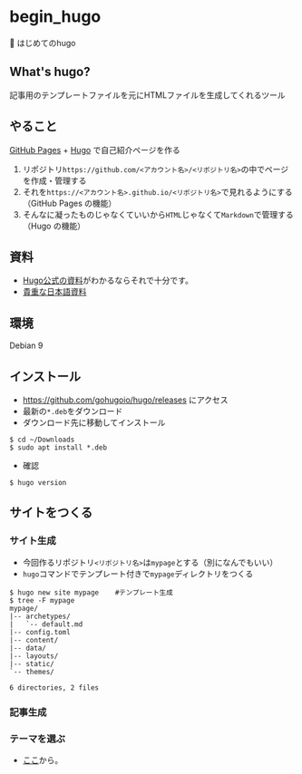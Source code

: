 # begin_hugo
:beginner: はじめてのhugo

## What's hugo?
記事用のテンプレートファイルを元にHTMLファイルを生成してくれるツール

## やること
[GitHub Pages](https://pages.github.com/) + [Hugo](https://themes.gohugo.io/) で自己紹介ページを作る
1. リポジトリ`https://github.com/<アカウント名>/<リポジトリ名>`の中でページを作成・管理する
1. それを`https://<アカウント名>.github.io/<リポジトリ名>`で見れるようにする（GitHub Pages の機能）
1. そんなに凝ったものじゃなくていいから`HTML`じゃなくて`Markdown`で管理する（Hugo の機能）

## 資料
* [Hugo公式の資料](https://gohugo.io/hosting-and-deployment/hosting-on-github/)がわかるならそれで十分です。
* [貴重な日本語資料](https://qiita.com/eichann/items/4fe61b8b9bbafcfbe847)
<!-- * [完成イメージ](https://kottn.github.io/mypage) -->

## 環境
Debian 9

## インストール
* https://github.com/gohugoio/hugo/releases にアクセス
* 最新の`*.deb`をダウンロード
* ダウンロード先に移動してインストール
```
$ cd ~/Downloads
$ sudo apt install *.deb
```

* 確認
```
$ hugo version
```

## サイトをつくる
### サイト生成
* 今回作るリポジトリ`<リポジトリ名>`は`mypage`とする（別になんでもいい）
* `hugo`コマンドでテンプレート付きで`mypage`ディレクトリをつくる
```
$ hugo new site mypage    #テンプレート生成
$ tree -F mypage
mypage/
|-- archetypes/
|   `-- default.md
|-- config.toml
|-- content/
|-- data/
|-- layouts/
|-- static/
`-- themes/

6 directories, 2 files
```

### 記事生成

### テーマを選ぶ

* [ここ](https://themes.gohugo.io)から。

## 
